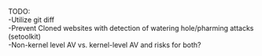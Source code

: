 TODO:
  <br>-Utilize git diff
  <br>-Prevent Cloned websites with detection of watering hole/pharming attacks (setoolkit)
  <br>-Non-kernel level AV vs. kernel-level AV and risks for both?

